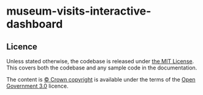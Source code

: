 # museum-visits-interactive-dashboard

## Licence

Unless stated otherwise, the codebase is released under [the MIT License][mit].
This covers both the codebase and any sample code in the documentation.

The content is [© Crown copyright][copyright] is available under the terms
of the [Open Government 3.0][ogl] licence.

[mit]: LICENCE
[copyright]: http://www.nationalarchives.gov.uk/information-management/re-using-public-sector-information/uk-government-licensing-framework/crown-copyright/
[ogl]: http://www.nationalarchives.gov.uk/doc/open-government-licence/version/3/
